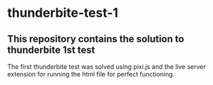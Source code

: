# thunderbite-test-1

## This repository contains the solution to thunderbite 1st test

The first thunderbite test was solved using pixi.js and the live server extension for running the html file for perfect functioning.

